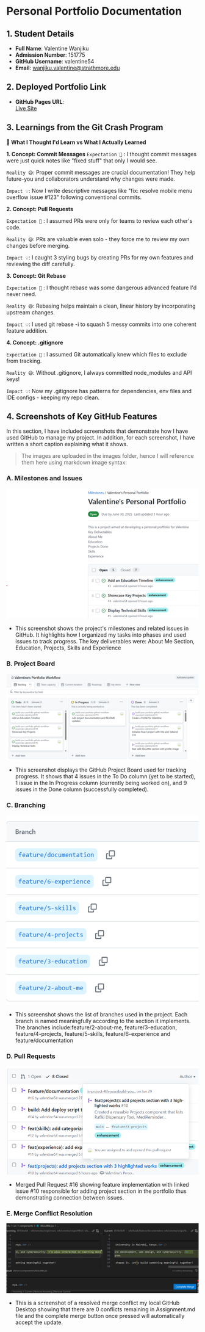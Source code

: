 # Personal Portfolio Documentation

## 1. Student Details

- **Full Name**: Valentine Wanjiku
- **Admission Number**: 151775
- **GitHub Username**: valentine54
- **Email**: wanjiku.valentine@strathmore.edu

## 2. Deployed Portfolio Link

- **GitHub Pages URL**:  
  [Live Site](https://is-project-4th-year.github.io/build-your-portfolio-github-workflow-essentials-valentine54/)

## 3. Learnings from the Git Crash Program

**🧠 What I Thought I'd Learn vs What I Actually Learned**

**1. Concept: Commit Messages**
`Expectation 👀` : I thought commit messages were just quick notes like "fixed stuff" that only I would see.

`Reality 😅`: Proper commit messages are crucial documentation! They help future-you and collaborators understand why changes were made.

`Impact 💡`: Now I write descriptive messages like "fix: resolve mobile menu overflow issue #123" following conventional commits.

**2. Concept: Pull Requests**

`Expectation 👀` : I assumed PRs were only for teams to review each other's code.

`Reality 😅`: PRs are valuable even solo - they force me to review my own changes before merging.

`Impact 💡`: I caught 3 styling bugs by creating PRs for my own features and reviewing the diff carefully.


**3. Concept: Git Rebase**

`Expectation 👀` : I thought rebase was some dangerous advanced feature I'd never need.

`Reality 😅`: Rebasing helps maintain a clean, linear history by incorporating upstream changes.

`Impact 💡`: I used git rebase -i to squash 5 messy commits into one coherent feature addition.

**4. Concept: .gitignore**

`Expectation 👀` : I assumed Git automatically knew which files to exclude from tracking.

`Reality 😅`: Without .gitignore, I always committed node_modules and API keys!

`Impact 💡`: Now my .gitignore has patterns for dependencies, env files and IDE configs - keeping my repo clean.

## 4. Screenshots of Key GitHub Features

In this section, I have included screenshots that demonstrate how I have used GitHub to manage my project. In addition, for each screenshot, I have written a short caption explaining what it shows.

>The images are uploaded in the images folder, hence I will reference them here using markdown image syntax:

### A. Milestones and Issues
 
![Milestone&Issues](images/portfolio1.png)

-  This screenshot shows the project's milestones and related issues in GitHub. It highlights how I organized my tasks into phases and used issues to track progress. The key deliverables were: About Me Section, Education, Projects, Skills and Experience

### B. Project Board

![ProjectBoard](images/projectboard.png)

- This screenshot displays the GitHub Project Board used for tracking progress. It shows that 4 issues in the To Do column (yet to be started), 1 issue in the In Progress column (currently being worked on), and 9 issues in the Done column (successfully completed).

### C. Branching

![branches](images/branches.png)

-  This screenshot shows the list of branches used in the project. Each branch is named meaningfully according to the section it implements. The branches include:feature/2-about-me, feature/3-education, feature/4-projects, feature/5-skills, feature/6-experience and feature/documentation

### D. Pull Requests

![pullRequest](images/pullRequest.png)

- Merged Pull Request #16 showing feature implementation with linked issue #10 responsible for adding project section in the portfolio thus demonstrating connection between issues.

### E. Merge Conflict Resolution

![resolvedMerge](images/resolvedmerge.png)

- This is a screenshot of a resolved merge conflict my local GitHub Desktop showing that there are 0 conflicts remaining in Assignment.md file and the complete merge button once pressed will automatically accept the update.
